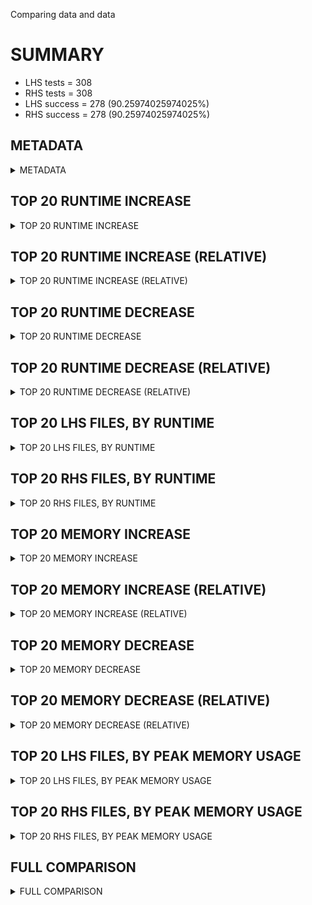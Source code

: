 Comparing data and data


# SUMMARY
- LHS tests = 308
- RHS tests = 308
- LHS success = 278  (90.25974025974025%)
- RHS success = 278  (90.25974025974025%)


## METADATA

<details><summary>METADATA</summary>

# LHS
<pre>
Ramon benchmark for Z3
-
Job description: 
Job tag: dio
Z3 repo: https://github.com/Z3Prover/z3
Z3 commit: 871e90b7757c3d64a2a172086ee909fd6a72af8b
Z3 branch: dio
Z3 options: "-T:60 -v:2 -st"
Z3 inputs: inputs/certora
Z3 commit message: do not use conflicts with fresh vars to create branches

Signed-off-by: Lev Nachmanson <levnach@hotmail.com>

</pre>
# RHS
<pre>
Ramon benchmark for Z3
-
Job description: 
Job tag: dio
Z3 repo: https://github.com/Z3Prover/z3
Z3 commit: 871e90b7757c3d64a2a172086ee909fd6a72af8b
Z3 branch: dio
Z3 options: "-T:60 -v:2 -st"
Z3 inputs: inputs/certora
Z3 commit message: do not use conflicts with fresh vars to create branches

Signed-off-by: Lev Nachmanson <levnach@hotmail.com>

</pre>
</details>


## TOP 20 RUNTIME INCREASE

<details><summary>TOP 20 RUNTIME INCREASE</summary>

|FILE                                                                                        |TIME_L     |TIME_R     |DIFF(s)    |DIFF(%)|
|-------------|-------------:|-------------:|--------------:|------------:|
|11775_ad46e5b8db4748c51973_42_QF_UFDTLIA.smt2                                               |   1.329s  |   1.329s  |   0.000s  | 0.0%|
|11775_ad46e5b8db4748c51973_42_QF_UFDTNIA.smt2                                               |   0.823s  |   0.823s  |   0.000s  | 0.0%|
|11775_ad46e5b8db4748c51973_42_QF_UFLIA.smt2                                                 |   1.140s  |   1.140s  |   0.000s  | 0.0%|
|11775_ad46e5b8db4748c51973_42_QF_UFNIA.smt2                                                 |   1.003s  |   1.003s  |   0.000s  | 0.0%|
|11775_ad46e5b8db4748c51973_43_QF_UFDTLIA.smt2                                               |   0.808s  |   0.808s  |   0.000s  | 0.0%|
|11775_ad46e5b8db4748c51973_43_QF_UFDTNIA.smt2                                               |   1.205s  |   1.205s  |   0.000s  | 0.0%|
|11775_ad46e5b8db4748c51973_43_QF_UFLIA.smt2                                                 |   4.542s  |   4.542s  |   0.000s  | 0.0%|
|11775_ad46e5b8db4748c51973_43_QF_UFNIA.smt2                                                 |   1.025s  |   1.025s  |   0.000s  | 0.0%|
|17512_5c1021b0faa6b6e1791b_19_QF_UFDTLIA.smt2                                               |  57.049s  |  57.049s  |   0.000s  | 0.0%|
|17512_5c1021b0faa6b6e1791b_19_QF_UFDTNIA.smt2                                               |   1.618s  |   1.618s  |   0.000s  | 0.0%|
|17512_5c1021b0faa6b6e1791b_19_QF_UFLIA.smt2                                                 |  56.144s  |  56.144s  |   0.000s  | 0.0%|
|17512_5c1021b0faa6b6e1791b_19_QF_UFNIA.smt2                                                 |   0.986s  |   0.986s  |   0.000s  | 0.0%|
|17512_5c1021b0faa6b6e1791b_20_QF_UFDTLIA.smt2                                               |  58.782s  |  58.782s  |   0.000s  | 0.0%|
|17512_5c1021b0faa6b6e1791b_20_QF_UFDTNIA.smt2                                               |  58.622s  |  58.622s  |   0.000s  | 0.0%|
|17512_5c1021b0faa6b6e1791b_20_QF_UFLIA.smt2                                                 |  58.036s  |  58.036s  |   0.000s  | 0.0%|
|17512_5c1021b0faa6b6e1791b_20_QF_UFNIA.smt2                                                 |   4.392s  |   4.392s  |   0.000s  | 0.0%|
|17512_5c1021b0faa6b6e1791b_21_QF_UFDTLIA.smt2                                               |   3.846s  |   3.846s  |   0.000s  | 0.0%|
|17512_5c1021b0faa6b6e1791b_21_QF_UFDTNIA.smt2                                               |  18.324s  |  18.324s  |   0.000s  | 0.0%|
|17512_5c1021b0faa6b6e1791b_21_QF_UFLIA.smt2                                                 |   4.059s  |   4.059s  |   0.000s  | 0.0%|
|17512_5c1021b0faa6b6e1791b_21_QF_UFNIA.smt2                                                 |  14.080s  |  14.080s  |   0.000s  | 0.0%|
</details>


## TOP 20 RUNTIME INCREASE (RELATIVE)

<details><summary>TOP 20 RUNTIME INCREASE (RELATIVE)</summary>

|FILE                                                                                        |TIME_L     |TIME_R     |DIFF(s)    |DIFF(%)|
|-------------|-------------:|-------------:|--------------:|------------:|
|11775_ad46e5b8db4748c51973_42_QF_UFDTLIA.smt2                                               |   1.329s  |   1.329s  |   0.000s  | 0.0%|
|11775_ad46e5b8db4748c51973_42_QF_UFDTNIA.smt2                                               |   0.823s  |   0.823s  |   0.000s  | 0.0%|
|11775_ad46e5b8db4748c51973_42_QF_UFLIA.smt2                                                 |   1.140s  |   1.140s  |   0.000s  | 0.0%|
|11775_ad46e5b8db4748c51973_42_QF_UFNIA.smt2                                                 |   1.003s  |   1.003s  |   0.000s  | 0.0%|
|11775_ad46e5b8db4748c51973_43_QF_UFDTLIA.smt2                                               |   0.808s  |   0.808s  |   0.000s  | 0.0%|
|11775_ad46e5b8db4748c51973_43_QF_UFDTNIA.smt2                                               |   1.205s  |   1.205s  |   0.000s  | 0.0%|
|11775_ad46e5b8db4748c51973_43_QF_UFLIA.smt2                                                 |   4.542s  |   4.542s  |   0.000s  | 0.0%|
|11775_ad46e5b8db4748c51973_43_QF_UFNIA.smt2                                                 |   1.025s  |   1.025s  |   0.000s  | 0.0%|
|17512_5c1021b0faa6b6e1791b_19_QF_UFDTLIA.smt2                                               |  57.049s  |  57.049s  |   0.000s  | 0.0%|
|17512_5c1021b0faa6b6e1791b_19_QF_UFDTNIA.smt2                                               |   1.618s  |   1.618s  |   0.000s  | 0.0%|
|17512_5c1021b0faa6b6e1791b_19_QF_UFLIA.smt2                                                 |  56.144s  |  56.144s  |   0.000s  | 0.0%|
|17512_5c1021b0faa6b6e1791b_19_QF_UFNIA.smt2                                                 |   0.986s  |   0.986s  |   0.000s  | 0.0%|
|17512_5c1021b0faa6b6e1791b_20_QF_UFDTLIA.smt2                                               |  58.782s  |  58.782s  |   0.000s  | 0.0%|
|17512_5c1021b0faa6b6e1791b_20_QF_UFDTNIA.smt2                                               |  58.622s  |  58.622s  |   0.000s  | 0.0%|
|17512_5c1021b0faa6b6e1791b_20_QF_UFLIA.smt2                                                 |  58.036s  |  58.036s  |   0.000s  | 0.0%|
|17512_5c1021b0faa6b6e1791b_20_QF_UFNIA.smt2                                                 |   4.392s  |   4.392s  |   0.000s  | 0.0%|
|17512_5c1021b0faa6b6e1791b_21_QF_UFDTLIA.smt2                                               |   3.846s  |   3.846s  |   0.000s  | 0.0%|
|17512_5c1021b0faa6b6e1791b_21_QF_UFDTNIA.smt2                                               |  18.324s  |  18.324s  |   0.000s  | 0.0%|
|17512_5c1021b0faa6b6e1791b_21_QF_UFLIA.smt2                                                 |   4.059s  |   4.059s  |   0.000s  | 0.0%|
|17512_5c1021b0faa6b6e1791b_21_QF_UFNIA.smt2                                                 |  14.080s  |  14.080s  |   0.000s  | 0.0%|
</details>


## TOP 20 RUNTIME DECREASE

<details><summary>TOP 20 RUNTIME DECREASE</summary>

|FILE                                                                                        |TIME_L     |TIME_R     |DIFF(s)    |DIFF(%)|
|-------------|-------------:|-------------:|--------------:|------------:|
|11775_ad46e5b8db4748c51973_42_QF_UFDTLIA.smt2                                               |   1.329s  |   1.329s  |   0.000s  | 0.0%|
|11775_ad46e5b8db4748c51973_42_QF_UFDTNIA.smt2                                               |   0.823s  |   0.823s  |   0.000s  | 0.0%|
|11775_ad46e5b8db4748c51973_42_QF_UFLIA.smt2                                                 |   1.140s  |   1.140s  |   0.000s  | 0.0%|
|11775_ad46e5b8db4748c51973_42_QF_UFNIA.smt2                                                 |   1.003s  |   1.003s  |   0.000s  | 0.0%|
|11775_ad46e5b8db4748c51973_43_QF_UFDTLIA.smt2                                               |   0.808s  |   0.808s  |   0.000s  | 0.0%|
|11775_ad46e5b8db4748c51973_43_QF_UFDTNIA.smt2                                               |   1.205s  |   1.205s  |   0.000s  | 0.0%|
|11775_ad46e5b8db4748c51973_43_QF_UFLIA.smt2                                                 |   4.542s  |   4.542s  |   0.000s  | 0.0%|
|11775_ad46e5b8db4748c51973_43_QF_UFNIA.smt2                                                 |   1.025s  |   1.025s  |   0.000s  | 0.0%|
|17512_5c1021b0faa6b6e1791b_19_QF_UFDTLIA.smt2                                               |  57.049s  |  57.049s  |   0.000s  | 0.0%|
|17512_5c1021b0faa6b6e1791b_19_QF_UFDTNIA.smt2                                               |   1.618s  |   1.618s  |   0.000s  | 0.0%|
|17512_5c1021b0faa6b6e1791b_19_QF_UFLIA.smt2                                                 |  56.144s  |  56.144s  |   0.000s  | 0.0%|
|17512_5c1021b0faa6b6e1791b_19_QF_UFNIA.smt2                                                 |   0.986s  |   0.986s  |   0.000s  | 0.0%|
|17512_5c1021b0faa6b6e1791b_20_QF_UFDTLIA.smt2                                               |  58.782s  |  58.782s  |   0.000s  | 0.0%|
|17512_5c1021b0faa6b6e1791b_20_QF_UFDTNIA.smt2                                               |  58.622s  |  58.622s  |   0.000s  | 0.0%|
|17512_5c1021b0faa6b6e1791b_20_QF_UFLIA.smt2                                                 |  58.036s  |  58.036s  |   0.000s  | 0.0%|
|17512_5c1021b0faa6b6e1791b_20_QF_UFNIA.smt2                                                 |   4.392s  |   4.392s  |   0.000s  | 0.0%|
|17512_5c1021b0faa6b6e1791b_21_QF_UFDTLIA.smt2                                               |   3.846s  |   3.846s  |   0.000s  | 0.0%|
|17512_5c1021b0faa6b6e1791b_21_QF_UFDTNIA.smt2                                               |  18.324s  |  18.324s  |   0.000s  | 0.0%|
|17512_5c1021b0faa6b6e1791b_21_QF_UFLIA.smt2                                                 |   4.059s  |   4.059s  |   0.000s  | 0.0%|
|17512_5c1021b0faa6b6e1791b_21_QF_UFNIA.smt2                                                 |  14.080s  |  14.080s  |   0.000s  | 0.0%|
</details>


## TOP 20 RUNTIME DECREASE (RELATIVE)

<details><summary>TOP 20 RUNTIME DECREASE (RELATIVE)</summary>

|FILE                                                                                        |TIME_L     |TIME_R     |DIFF(s)    |DIFF(%)|
|-------------|-------------:|-------------:|--------------:|------------:|
|11775_ad46e5b8db4748c51973_42_QF_UFDTLIA.smt2                                               |   1.329s  |   1.329s  |   0.000s  | 0.0%|
|11775_ad46e5b8db4748c51973_42_QF_UFDTNIA.smt2                                               |   0.823s  |   0.823s  |   0.000s  | 0.0%|
|11775_ad46e5b8db4748c51973_42_QF_UFLIA.smt2                                                 |   1.140s  |   1.140s  |   0.000s  | 0.0%|
|11775_ad46e5b8db4748c51973_42_QF_UFNIA.smt2                                                 |   1.003s  |   1.003s  |   0.000s  | 0.0%|
|11775_ad46e5b8db4748c51973_43_QF_UFDTLIA.smt2                                               |   0.808s  |   0.808s  |   0.000s  | 0.0%|
|11775_ad46e5b8db4748c51973_43_QF_UFDTNIA.smt2                                               |   1.205s  |   1.205s  |   0.000s  | 0.0%|
|11775_ad46e5b8db4748c51973_43_QF_UFLIA.smt2                                                 |   4.542s  |   4.542s  |   0.000s  | 0.0%|
|11775_ad46e5b8db4748c51973_43_QF_UFNIA.smt2                                                 |   1.025s  |   1.025s  |   0.000s  | 0.0%|
|17512_5c1021b0faa6b6e1791b_19_QF_UFDTLIA.smt2                                               |  57.049s  |  57.049s  |   0.000s  | 0.0%|
|17512_5c1021b0faa6b6e1791b_19_QF_UFDTNIA.smt2                                               |   1.618s  |   1.618s  |   0.000s  | 0.0%|
|17512_5c1021b0faa6b6e1791b_19_QF_UFLIA.smt2                                                 |  56.144s  |  56.144s  |   0.000s  | 0.0%|
|17512_5c1021b0faa6b6e1791b_19_QF_UFNIA.smt2                                                 |   0.986s  |   0.986s  |   0.000s  | 0.0%|
|17512_5c1021b0faa6b6e1791b_20_QF_UFDTLIA.smt2                                               |  58.782s  |  58.782s  |   0.000s  | 0.0%|
|17512_5c1021b0faa6b6e1791b_20_QF_UFDTNIA.smt2                                               |  58.622s  |  58.622s  |   0.000s  | 0.0%|
|17512_5c1021b0faa6b6e1791b_20_QF_UFLIA.smt2                                                 |  58.036s  |  58.036s  |   0.000s  | 0.0%|
|17512_5c1021b0faa6b6e1791b_20_QF_UFNIA.smt2                                                 |   4.392s  |   4.392s  |   0.000s  | 0.0%|
|17512_5c1021b0faa6b6e1791b_21_QF_UFDTLIA.smt2                                               |   3.846s  |   3.846s  |   0.000s  | 0.0%|
|17512_5c1021b0faa6b6e1791b_21_QF_UFDTNIA.smt2                                               |  18.324s  |  18.324s  |   0.000s  | 0.0%|
|17512_5c1021b0faa6b6e1791b_21_QF_UFLIA.smt2                                                 |   4.059s  |   4.059s  |   0.000s  | 0.0%|
|17512_5c1021b0faa6b6e1791b_21_QF_UFNIA.smt2                                                 |  14.080s  |  14.080s  |   0.000s  | 0.0%|
</details>


## TOP 20 LHS FILES, BY RUNTIME

<details><summary>TOP 20 LHS FILES, BY RUNTIME</summary>

|FILE                                                                                       |TIME     |MEM        |
|------------|----------:|---------:|
|72658_63104dadde9c6026353f_71_QF_UFLIA.smt2                                                |  61.859s |8961.0MiB|
|940_590f27b1c3c800d3243e_30_QF_UFDTLIA.smt2                                                |  61.448s |15.074GiB|
|44289_e5a2e5c780236919ee6a_18_QF_UFNIA.smt2                                                |  60.342s |19.225GiB|
|25959_5dee2e2f6ef44465a2bea4b085818948_66_QF_UFLIA.smt2                                    |  60.069s |956.0MiB|
|83314_a702bf8b823398c9e37a_1_UFDTLIA.smt2                                                  |  60.042s |474.0MiB|
|38347_525a1ca0331f2bcbf520_54_QF_UFDTLIA.smt2                                              |  60.027s |2256.0MiB|
|93493_5990a6bf5f2740164f77_50_QF_UFLIA.smt2                                                |  60.002s |458.0MiB|
|72658_63104dadde9c6026353f_71_QF_UFDTNIA.smt2                                              |  59.932s |193.0MiB|
|41958_32933c5a1384696720a2_61_QF_UFDTLIA.smt2                                              |  59.871s |599.0MiB|
|39657_2866defdd1f2434b69ab_47_QF_UFLIA.smt2                                                |  59.831s |1315.0MiB|
|52759_af0c476fe3b544b9a8507f3e42472c43_12_QF_UFNIA.smt2                                    |  59.808s |7438.0MiB|
|65782_cd31513fdcd15701933b_5_QF_UFNIA.smt2                                                 |  59.671s |254.0MiB|
|39657_1c7158801cd59dc13f05_44_QF_UFNIA.smt2                                                |  59.653s |5635.0MiB|
|93493_798593962ee29ad45ac8_52_QF_UFDTLIA.smt2                                              |  59.637s |9116.0MiB|
|63058_55d6bef5390186355f11_26_QF_UFLIA.smt2                                                |  59.479s |4191.0MiB|
|72658_63104dadde9c6026353f_70_QF_UFDTNIA.smt2                                              |  59.422s |239.0MiB|
|38347_525a1ca0331f2bcbf520_54_QF_UFLIA.smt2                                                |  59.394s |1708.0MiB|
|66603_accdadf23a1cf70ae043_75_QF_UFLIA.smt2                                                |  59.394s |1024.0MiB|
|66603_accdadf23a1cf70ae043_75_QF_UFNIA.smt2                                                |  59.393s |1277.0MiB|
|25959_5dee2e2f6ef44465a2bea4b085818948_67_QF_UFNIA.smt2                                    |  59.378s |521.0MiB|
</details>


## TOP 20 RHS FILES, BY RUNTIME

<details><summary>TOP 20 RHS FILES, BY RUNTIME</summary>

|FILE                                                                                       |TIME     |MEM        |
|------------|----------:|---------:|
|72658_63104dadde9c6026353f_71_QF_UFLIA.smt2                                                |  61.859s |8961.0MiB|
|940_590f27b1c3c800d3243e_30_QF_UFDTLIA.smt2                                                |  61.448s |15.074GiB|
|44289_e5a2e5c780236919ee6a_18_QF_UFNIA.smt2                                                |  60.342s |19.225GiB|
|25959_5dee2e2f6ef44465a2bea4b085818948_66_QF_UFLIA.smt2                                    |  60.069s |956.0MiB|
|83314_a702bf8b823398c9e37a_1_UFDTLIA.smt2                                                  |  60.042s |474.0MiB|
|38347_525a1ca0331f2bcbf520_54_QF_UFDTLIA.smt2                                              |  60.027s |2256.0MiB|
|93493_5990a6bf5f2740164f77_50_QF_UFLIA.smt2                                                |  60.002s |458.0MiB|
|72658_63104dadde9c6026353f_71_QF_UFDTNIA.smt2                                              |  59.932s |193.0MiB|
|41958_32933c5a1384696720a2_61_QF_UFDTLIA.smt2                                              |  59.871s |599.0MiB|
|39657_2866defdd1f2434b69ab_47_QF_UFLIA.smt2                                                |  59.831s |1315.0MiB|
|52759_af0c476fe3b544b9a8507f3e42472c43_12_QF_UFNIA.smt2                                    |  59.808s |7438.0MiB|
|65782_cd31513fdcd15701933b_5_QF_UFNIA.smt2                                                 |  59.671s |254.0MiB|
|39657_1c7158801cd59dc13f05_44_QF_UFNIA.smt2                                                |  59.653s |5635.0MiB|
|93493_798593962ee29ad45ac8_52_QF_UFDTLIA.smt2                                              |  59.637s |9116.0MiB|
|63058_55d6bef5390186355f11_26_QF_UFLIA.smt2                                                |  59.479s |4191.0MiB|
|72658_63104dadde9c6026353f_70_QF_UFDTNIA.smt2                                              |  59.422s |239.0MiB|
|38347_525a1ca0331f2bcbf520_54_QF_UFLIA.smt2                                                |  59.394s |1708.0MiB|
|66603_accdadf23a1cf70ae043_75_QF_UFLIA.smt2                                                |  59.394s |1024.0MiB|
|66603_accdadf23a1cf70ae043_75_QF_UFNIA.smt2                                                |  59.393s |1277.0MiB|
|25959_5dee2e2f6ef44465a2bea4b085818948_67_QF_UFNIA.smt2                                    |  59.378s |521.0MiB|
</details>


## TOP 20 MEMORY INCREASE

<details><summary>TOP 20 MEMORY INCREASE</summary>

|FILE                                                                                        |MEM_L         |MEM_R         |DIFF            |DIFF(%)|
|-------------|-------------:|-------------:|--------------:|------------:|
|11775_ad46e5b8db4748c51973_42_QF_UFDTLIA.smt2                                               |199.0MiB|199.0MiB|0B| 0.0%|
|11775_ad46e5b8db4748c51973_42_QF_UFDTNIA.smt2                                               |188.0MiB|188.0MiB|0B| 0.0%|
|11775_ad46e5b8db4748c51973_42_QF_UFLIA.smt2                                                 |198.0MiB|198.0MiB|0B| 0.0%|
|11775_ad46e5b8db4748c51973_42_QF_UFNIA.smt2                                                 |190.0MiB|190.0MiB|0B| 0.0%|
|11775_ad46e5b8db4748c51973_43_QF_UFDTLIA.smt2                                               |199.0MiB|199.0MiB|0B| 0.0%|
|11775_ad46e5b8db4748c51973_43_QF_UFDTNIA.smt2                                               |187.0MiB|187.0MiB|0B| 0.0%|
|11775_ad46e5b8db4748c51973_43_QF_UFLIA.smt2                                                 |269.0MiB|269.0MiB|0B| 0.0%|
|11775_ad46e5b8db4748c51973_43_QF_UFNIA.smt2                                                 |187.0MiB|187.0MiB|0B| 0.0%|
|17512_5c1021b0faa6b6e1791b_19_QF_UFDTLIA.smt2                                               |1041.0MiB|1041.0MiB|0B| 0.0%|
|17512_5c1021b0faa6b6e1791b_19_QF_UFDTNIA.smt2                                               |186.0MiB|186.0MiB|0B| 0.0%|
|17512_5c1021b0faa6b6e1791b_19_QF_UFLIA.smt2                                                 |746.0MiB|746.0MiB|0B| 0.0%|
|17512_5c1021b0faa6b6e1791b_19_QF_UFNIA.smt2                                                 |182.0MiB|182.0MiB|0B| 0.0%|
|17512_5c1021b0faa6b6e1791b_20_QF_UFDTLIA.smt2                                               |592.0MiB|592.0MiB|0B| 0.0%|
|17512_5c1021b0faa6b6e1791b_20_QF_UFDTNIA.smt2                                               |196.0MiB|196.0MiB|0B| 0.0%|
|17512_5c1021b0faa6b6e1791b_20_QF_UFLIA.smt2                                                 |535.0MiB|535.0MiB|0B| 0.0%|
|17512_5c1021b0faa6b6e1791b_20_QF_UFNIA.smt2                                                 |192.0MiB|192.0MiB|0B| 0.0%|
|17512_5c1021b0faa6b6e1791b_21_QF_UFDTLIA.smt2                                               |227.0MiB|227.0MiB|0B| 0.0%|
|17512_5c1021b0faa6b6e1791b_21_QF_UFDTNIA.smt2                                               |196.0MiB|196.0MiB|0B| 0.0%|
|17512_5c1021b0faa6b6e1791b_21_QF_UFLIA.smt2                                                 |233.0MiB|233.0MiB|0B| 0.0%|
|17512_5c1021b0faa6b6e1791b_21_QF_UFNIA.smt2                                                 |201.0MiB|201.0MiB|0B| 0.0%|
</details>


## TOP 20 MEMORY INCREASE (RELATIVE)

<details><summary>TOP 20 MEMORY INCREASE (RELATIVE)</summary>

|FILE                                                                                        |MEM_L         |MEM_R         |DIFF            |DIFF(%)|
|-------------|-------------:|-------------:|--------------:|------------:|
|11775_ad46e5b8db4748c51973_42_QF_UFDTLIA.smt2                                               |199.0MiB|199.0MiB|0B| 0.0%|
|11775_ad46e5b8db4748c51973_42_QF_UFDTNIA.smt2                                               |188.0MiB|188.0MiB|0B| 0.0%|
|11775_ad46e5b8db4748c51973_42_QF_UFLIA.smt2                                                 |198.0MiB|198.0MiB|0B| 0.0%|
|11775_ad46e5b8db4748c51973_42_QF_UFNIA.smt2                                                 |190.0MiB|190.0MiB|0B| 0.0%|
|11775_ad46e5b8db4748c51973_43_QF_UFDTLIA.smt2                                               |199.0MiB|199.0MiB|0B| 0.0%|
|11775_ad46e5b8db4748c51973_43_QF_UFDTNIA.smt2                                               |187.0MiB|187.0MiB|0B| 0.0%|
|11775_ad46e5b8db4748c51973_43_QF_UFLIA.smt2                                                 |269.0MiB|269.0MiB|0B| 0.0%|
|11775_ad46e5b8db4748c51973_43_QF_UFNIA.smt2                                                 |187.0MiB|187.0MiB|0B| 0.0%|
|17512_5c1021b0faa6b6e1791b_19_QF_UFDTLIA.smt2                                               |1041.0MiB|1041.0MiB|0B| 0.0%|
|17512_5c1021b0faa6b6e1791b_19_QF_UFDTNIA.smt2                                               |186.0MiB|186.0MiB|0B| 0.0%|
|17512_5c1021b0faa6b6e1791b_19_QF_UFLIA.smt2                                                 |746.0MiB|746.0MiB|0B| 0.0%|
|17512_5c1021b0faa6b6e1791b_19_QF_UFNIA.smt2                                                 |182.0MiB|182.0MiB|0B| 0.0%|
|17512_5c1021b0faa6b6e1791b_20_QF_UFDTLIA.smt2                                               |592.0MiB|592.0MiB|0B| 0.0%|
|17512_5c1021b0faa6b6e1791b_20_QF_UFDTNIA.smt2                                               |196.0MiB|196.0MiB|0B| 0.0%|
|17512_5c1021b0faa6b6e1791b_20_QF_UFLIA.smt2                                                 |535.0MiB|535.0MiB|0B| 0.0%|
|17512_5c1021b0faa6b6e1791b_20_QF_UFNIA.smt2                                                 |192.0MiB|192.0MiB|0B| 0.0%|
|17512_5c1021b0faa6b6e1791b_21_QF_UFDTLIA.smt2                                               |227.0MiB|227.0MiB|0B| 0.0%|
|17512_5c1021b0faa6b6e1791b_21_QF_UFDTNIA.smt2                                               |196.0MiB|196.0MiB|0B| 0.0%|
|17512_5c1021b0faa6b6e1791b_21_QF_UFLIA.smt2                                                 |233.0MiB|233.0MiB|0B| 0.0%|
|17512_5c1021b0faa6b6e1791b_21_QF_UFNIA.smt2                                                 |201.0MiB|201.0MiB|0B| 0.0%|
</details>


## TOP 20 MEMORY DECREASE

<details><summary>TOP 20 MEMORY DECREASE</summary>

|FILE                                                                                        |MEM_L         |MEM_R         |DIFF            |DIFF(%)|
|-------------|-------------:|-------------:|--------------:|------------:|
|11775_ad46e5b8db4748c51973_42_QF_UFDTLIA.smt2                                               |199.0MiB|199.0MiB|0B| 0.0%|
|11775_ad46e5b8db4748c51973_42_QF_UFDTNIA.smt2                                               |188.0MiB|188.0MiB|0B| 0.0%|
|11775_ad46e5b8db4748c51973_42_QF_UFLIA.smt2                                                 |198.0MiB|198.0MiB|0B| 0.0%|
|11775_ad46e5b8db4748c51973_42_QF_UFNIA.smt2                                                 |190.0MiB|190.0MiB|0B| 0.0%|
|11775_ad46e5b8db4748c51973_43_QF_UFDTLIA.smt2                                               |199.0MiB|199.0MiB|0B| 0.0%|
|11775_ad46e5b8db4748c51973_43_QF_UFDTNIA.smt2                                               |187.0MiB|187.0MiB|0B| 0.0%|
|11775_ad46e5b8db4748c51973_43_QF_UFLIA.smt2                                                 |269.0MiB|269.0MiB|0B| 0.0%|
|11775_ad46e5b8db4748c51973_43_QF_UFNIA.smt2                                                 |187.0MiB|187.0MiB|0B| 0.0%|
|17512_5c1021b0faa6b6e1791b_19_QF_UFDTLIA.smt2                                               |1041.0MiB|1041.0MiB|0B| 0.0%|
|17512_5c1021b0faa6b6e1791b_19_QF_UFDTNIA.smt2                                               |186.0MiB|186.0MiB|0B| 0.0%|
|17512_5c1021b0faa6b6e1791b_19_QF_UFLIA.smt2                                                 |746.0MiB|746.0MiB|0B| 0.0%|
|17512_5c1021b0faa6b6e1791b_19_QF_UFNIA.smt2                                                 |182.0MiB|182.0MiB|0B| 0.0%|
|17512_5c1021b0faa6b6e1791b_20_QF_UFDTLIA.smt2                                               |592.0MiB|592.0MiB|0B| 0.0%|
|17512_5c1021b0faa6b6e1791b_20_QF_UFDTNIA.smt2                                               |196.0MiB|196.0MiB|0B| 0.0%|
|17512_5c1021b0faa6b6e1791b_20_QF_UFLIA.smt2                                                 |535.0MiB|535.0MiB|0B| 0.0%|
|17512_5c1021b0faa6b6e1791b_20_QF_UFNIA.smt2                                                 |192.0MiB|192.0MiB|0B| 0.0%|
|17512_5c1021b0faa6b6e1791b_21_QF_UFDTLIA.smt2                                               |227.0MiB|227.0MiB|0B| 0.0%|
|17512_5c1021b0faa6b6e1791b_21_QF_UFDTNIA.smt2                                               |196.0MiB|196.0MiB|0B| 0.0%|
|17512_5c1021b0faa6b6e1791b_21_QF_UFLIA.smt2                                                 |233.0MiB|233.0MiB|0B| 0.0%|
|17512_5c1021b0faa6b6e1791b_21_QF_UFNIA.smt2                                                 |201.0MiB|201.0MiB|0B| 0.0%|
</details>


## TOP 20 MEMORY DECREASE (RELATIVE)

<details><summary>TOP 20 MEMORY DECREASE (RELATIVE)</summary>

|FILE                                                                                        |MEM_L         |MEM_R         |DIFF            |DIFF(%)|
|-------------|-------------:|-------------:|--------------:|------------:|
|11775_ad46e5b8db4748c51973_42_QF_UFDTLIA.smt2                                               |199.0MiB|199.0MiB|0B| 0.0%|
|11775_ad46e5b8db4748c51973_42_QF_UFDTNIA.smt2                                               |188.0MiB|188.0MiB|0B| 0.0%|
|11775_ad46e5b8db4748c51973_42_QF_UFLIA.smt2                                                 |198.0MiB|198.0MiB|0B| 0.0%|
|11775_ad46e5b8db4748c51973_42_QF_UFNIA.smt2                                                 |190.0MiB|190.0MiB|0B| 0.0%|
|11775_ad46e5b8db4748c51973_43_QF_UFDTLIA.smt2                                               |199.0MiB|199.0MiB|0B| 0.0%|
|11775_ad46e5b8db4748c51973_43_QF_UFDTNIA.smt2                                               |187.0MiB|187.0MiB|0B| 0.0%|
|11775_ad46e5b8db4748c51973_43_QF_UFLIA.smt2                                                 |269.0MiB|269.0MiB|0B| 0.0%|
|11775_ad46e5b8db4748c51973_43_QF_UFNIA.smt2                                                 |187.0MiB|187.0MiB|0B| 0.0%|
|17512_5c1021b0faa6b6e1791b_19_QF_UFDTLIA.smt2                                               |1041.0MiB|1041.0MiB|0B| 0.0%|
|17512_5c1021b0faa6b6e1791b_19_QF_UFDTNIA.smt2                                               |186.0MiB|186.0MiB|0B| 0.0%|
|17512_5c1021b0faa6b6e1791b_19_QF_UFLIA.smt2                                                 |746.0MiB|746.0MiB|0B| 0.0%|
|17512_5c1021b0faa6b6e1791b_19_QF_UFNIA.smt2                                                 |182.0MiB|182.0MiB|0B| 0.0%|
|17512_5c1021b0faa6b6e1791b_20_QF_UFDTLIA.smt2                                               |592.0MiB|592.0MiB|0B| 0.0%|
|17512_5c1021b0faa6b6e1791b_20_QF_UFDTNIA.smt2                                               |196.0MiB|196.0MiB|0B| 0.0%|
|17512_5c1021b0faa6b6e1791b_20_QF_UFLIA.smt2                                                 |535.0MiB|535.0MiB|0B| 0.0%|
|17512_5c1021b0faa6b6e1791b_20_QF_UFNIA.smt2                                                 |192.0MiB|192.0MiB|0B| 0.0%|
|17512_5c1021b0faa6b6e1791b_21_QF_UFDTLIA.smt2                                               |227.0MiB|227.0MiB|0B| 0.0%|
|17512_5c1021b0faa6b6e1791b_21_QF_UFDTNIA.smt2                                               |196.0MiB|196.0MiB|0B| 0.0%|
|17512_5c1021b0faa6b6e1791b_21_QF_UFLIA.smt2                                                 |233.0MiB|233.0MiB|0B| 0.0%|
|17512_5c1021b0faa6b6e1791b_21_QF_UFNIA.smt2                                                 |201.0MiB|201.0MiB|0B| 0.0%|
</details>


## TOP 20 LHS FILES, BY PEAK MEMORY USAGE

<details><summary>TOP 20 LHS FILES, BY PEAK MEMORY USAGE</summary>

|FILE                                                                                       |TIME     |MEM        |
|------------|----------:|---------:|
|44289_e5a2e5c780236919ee6a_18_QF_UFNIA.smt2                                                |  60.342s |19.225GiB|
|93493_1fdb6cc8eb9c4363b5838af9eb8c7f1f_53_QF_UFNIA.smt2                                    |  42.096s |15.516GiB|
|940_590f27b1c3c800d3243e_30_QF_UFDTLIA.smt2                                                |  61.448s |15.074GiB|
|39657_2866defdd1f2434b69ab_48_QF_UFNIA.smt2                                                |  50.016s |13.339GiB|
|38347_525a1ca0331f2bcbf520_54_QF_UFNIA.smt2                                                |  35.474s |12.923GiB|
|940_590f27b1c3c800d3243e_32_QF_UFNIA.smt2                                                  |  45.088s |12.527GiB|
|940_590f27b1c3c800d3243e_29_QF_UFNIA.smt2                                                  |  35.419s |11.466GiB|
|44289_b077fc096b3d41cba49f8628caff7fa5_16_QF_UFLIA.smt2                                    |  44.400s |10.968GiB|
|38347_092cc73601c78e45f4f9_56_QF_UFNIA.smt2                                                |  25.623s |10.603GiB|
|93493_27ab26d56d60426da02e50231269b6ff_51_QF_UFLIA.smt2                                    |  57.457s |10.528GiB|
|38347_092cc73601c78e45f4f9_56_QF_UFDTLIA.smt2                                              |  42.737s |10.507GiB|
|3106_1c933134166dbad31f79_41_QF_UFLIA.smt2                                                 |  24.081s |10.345GiB|
|72771_f9d228efc97cf1458e38_64_QF_UFLIA.smt2                                                |  59.198s |10.171GiB|
|52759_af0c476fe3b544b9a8507f3e42472c43_13_QF_UFNIA.smt2                                    |  48.387s |9610.0MiB|
|72771_f9d228efc97cf1458e38_64_QF_UFNIA.smt2                                                |  30.049s |9259.0MiB|
|93493_798593962ee29ad45ac8_52_QF_UFDTLIA.smt2                                              |  59.637s |9116.0MiB|
|93493_798593962ee29ad45ac8_52_QF_UFNIA.smt2                                                |  59.287s |9033.0MiB|
|44289_e5a2e5c780236919ee6a_17_QF_UFNIA.smt2                                                |  27.644s |8977.0MiB|
|72658_63104dadde9c6026353f_71_QF_UFLIA.smt2                                                |  61.859s |8961.0MiB|
|3106_afb7bc55417e43d7a22790c3576f04fc_37_QF_UFNIA.smt2                                     |  24.328s |8881.0MiB|
</details>


## TOP 20 RHS FILES, BY PEAK MEMORY USAGE

<details><summary>TOP 20 RHS FILES, BY PEAK MEMORY USAGE</summary>

|FILE                                                                                       |TIME     |MEM        |
|------------|----------:|---------:|
|44289_e5a2e5c780236919ee6a_18_QF_UFNIA.smt2                                                |  60.342s |19.225GiB|
|93493_1fdb6cc8eb9c4363b5838af9eb8c7f1f_53_QF_UFNIA.smt2                                    |  42.096s |15.516GiB|
|940_590f27b1c3c800d3243e_30_QF_UFDTLIA.smt2                                                |  61.448s |15.074GiB|
|39657_2866defdd1f2434b69ab_48_QF_UFNIA.smt2                                                |  50.016s |13.339GiB|
|38347_525a1ca0331f2bcbf520_54_QF_UFNIA.smt2                                                |  35.474s |12.923GiB|
|940_590f27b1c3c800d3243e_32_QF_UFNIA.smt2                                                  |  45.088s |12.527GiB|
|940_590f27b1c3c800d3243e_29_QF_UFNIA.smt2                                                  |  35.419s |11.466GiB|
|44289_b077fc096b3d41cba49f8628caff7fa5_16_QF_UFLIA.smt2                                    |  44.400s |10.968GiB|
|38347_092cc73601c78e45f4f9_56_QF_UFNIA.smt2                                                |  25.623s |10.603GiB|
|93493_27ab26d56d60426da02e50231269b6ff_51_QF_UFLIA.smt2                                    |  57.457s |10.528GiB|
|38347_092cc73601c78e45f4f9_56_QF_UFDTLIA.smt2                                              |  42.737s |10.507GiB|
|3106_1c933134166dbad31f79_41_QF_UFLIA.smt2                                                 |  24.081s |10.345GiB|
|72771_f9d228efc97cf1458e38_64_QF_UFLIA.smt2                                                |  59.198s |10.171GiB|
|52759_af0c476fe3b544b9a8507f3e42472c43_13_QF_UFNIA.smt2                                    |  48.387s |9610.0MiB|
|72771_f9d228efc97cf1458e38_64_QF_UFNIA.smt2                                                |  30.049s |9259.0MiB|
|93493_798593962ee29ad45ac8_52_QF_UFDTLIA.smt2                                              |  59.637s |9116.0MiB|
|93493_798593962ee29ad45ac8_52_QF_UFNIA.smt2                                                |  59.287s |9033.0MiB|
|44289_e5a2e5c780236919ee6a_17_QF_UFNIA.smt2                                                |  27.644s |8977.0MiB|
|72658_63104dadde9c6026353f_71_QF_UFLIA.smt2                                                |  61.859s |8961.0MiB|
|3106_afb7bc55417e43d7a22790c3576f04fc_37_QF_UFNIA.smt2                                     |  24.328s |8881.0MiB|
</details>


## FULL COMPARISON

<details><summary>FULL COMPARISON</summary>

|FILE                                                                                        |TIME_L     |TIME_R     |DIFF(s)    |DIFF(%)|
|-------------|-------------:|-------------:|--------------:|------------:|
|11775_ad46e5b8db4748c51973_42_QF_UFDTLIA.smt2                                               |   1.329s  |   1.329s  |   0.000s  | 0.0%|
|11775_ad46e5b8db4748c51973_42_QF_UFDTNIA.smt2                                               |   0.823s  |   0.823s  |   0.000s  | 0.0%|
|11775_ad46e5b8db4748c51973_42_QF_UFLIA.smt2                                                 |   1.140s  |   1.140s  |   0.000s  | 0.0%|
|11775_ad46e5b8db4748c51973_42_QF_UFNIA.smt2                                                 |   1.003s  |   1.003s  |   0.000s  | 0.0%|
|11775_ad46e5b8db4748c51973_43_QF_UFDTLIA.smt2                                               |   0.808s  |   0.808s  |   0.000s  | 0.0%|
|11775_ad46e5b8db4748c51973_43_QF_UFDTNIA.smt2                                               |   1.205s  |   1.205s  |   0.000s  | 0.0%|
|11775_ad46e5b8db4748c51973_43_QF_UFLIA.smt2                                                 |   4.542s  |   4.542s  |   0.000s  | 0.0%|
|11775_ad46e5b8db4748c51973_43_QF_UFNIA.smt2                                                 |   1.025s  |   1.025s  |   0.000s  | 0.0%|
|17512_5c1021b0faa6b6e1791b_19_QF_UFDTLIA.smt2                                               |  57.049s  |  57.049s  |   0.000s  | 0.0%|
|17512_5c1021b0faa6b6e1791b_19_QF_UFDTNIA.smt2                                               |   1.618s  |   1.618s  |   0.000s  | 0.0%|
|17512_5c1021b0faa6b6e1791b_19_QF_UFLIA.smt2                                                 |  56.144s  |  56.144s  |   0.000s  | 0.0%|
|17512_5c1021b0faa6b6e1791b_19_QF_UFNIA.smt2                                                 |   0.986s  |   0.986s  |   0.000s  | 0.0%|
|17512_5c1021b0faa6b6e1791b_20_QF_UFDTLIA.smt2                                               |  58.782s  |  58.782s  |   0.000s  | 0.0%|
|17512_5c1021b0faa6b6e1791b_20_QF_UFDTNIA.smt2                                               |  58.622s  |  58.622s  |   0.000s  | 0.0%|
|17512_5c1021b0faa6b6e1791b_20_QF_UFLIA.smt2                                                 |  58.036s  |  58.036s  |   0.000s  | 0.0%|
|17512_5c1021b0faa6b6e1791b_20_QF_UFNIA.smt2                                                 |   4.392s  |   4.392s  |   0.000s  | 0.0%|
|17512_5c1021b0faa6b6e1791b_21_QF_UFDTLIA.smt2                                               |   3.846s  |   3.846s  |   0.000s  | 0.0%|
|17512_5c1021b0faa6b6e1791b_21_QF_UFDTNIA.smt2                                               |  18.324s  |  18.324s  |   0.000s  | 0.0%|
|17512_5c1021b0faa6b6e1791b_21_QF_UFLIA.smt2                                                 |   4.059s  |   4.059s  |   0.000s  | 0.0%|
|17512_5c1021b0faa6b6e1791b_21_QF_UFNIA.smt2                                                 |  14.080s  |  14.080s  |   0.000s  | 0.0%|
|25959_5dee2e2f6ef44465a2bea4b085818948_65_QF_UFDTLIA.smt2                                   |  57.881s  |  57.881s  |   0.000s  | 0.0%|
|25959_5dee2e2f6ef44465a2bea4b085818948_65_QF_UFDTNIA.smt2                                   |  58.444s  |  58.444s  |   0.000s  | 0.0%|
|25959_5dee2e2f6ef44465a2bea4b085818948_65_QF_UFLIA.smt2                                     |  57.029s  |  57.029s  |   0.000s  | 0.0%|
|25959_5dee2e2f6ef44465a2bea4b085818948_65_QF_UFNIA.smt2                                     |  59.293s  |  59.293s  |   0.000s  | 0.0%|
|25959_5dee2e2f6ef44465a2bea4b085818948_66_QF_UFDTLIA.smt2                                   |  57.393s  |  57.393s  |   0.000s  | 0.0%|
|25959_5dee2e2f6ef44465a2bea4b085818948_66_QF_UFDTNIA.smt2                                   |  58.578s  |  58.578s  |   0.000s  | 0.0%|
|25959_5dee2e2f6ef44465a2bea4b085818948_66_QF_UFLIA.smt2                                     |  60.069s  |  60.069s  |   0.000s  | 0.0%|
|25959_5dee2e2f6ef44465a2bea4b085818948_66_QF_UFNIA.smt2                                     |  57.817s  |  57.817s  |   0.000s  | 0.0%|
|25959_5dee2e2f6ef44465a2bea4b085818948_67_QF_UFDTLIA.smt2                                   |  57.760s  |  57.760s  |   0.000s  | 0.0%|
|25959_5dee2e2f6ef44465a2bea4b085818948_67_QF_UFDTNIA.smt2                                   |  57.915s  |  57.915s  |   0.000s  | 0.0%|
|25959_5dee2e2f6ef44465a2bea4b085818948_67_QF_UFLIA.smt2                                     |  59.242s  |  59.242s  |   0.000s  | 0.0%|
|25959_5dee2e2f6ef44465a2bea4b085818948_67_QF_UFNIA.smt2                                     |  59.378s  |  59.378s  |   0.000s  | 0.0%|
|25959_5dee2e2f6ef44465a2bea4b085818948_68_QF_UFDTLIA.smt2                                   |  58.922s  |  58.922s  |   0.000s  | 0.0%|
|25959_5dee2e2f6ef44465a2bea4b085818948_68_QF_UFDTNIA.smt2                                   |  57.731s  |  57.731s  |   0.000s  | 0.0%|
|25959_5dee2e2f6ef44465a2bea4b085818948_68_QF_UFLIA.smt2                                     |  57.275s  |  57.275s  |   0.000s  | 0.0%|
|25959_5dee2e2f6ef44465a2bea4b085818948_68_QF_UFNIA.smt2                                     |   6.527s  |   6.527s  |   0.000s  | 0.0%|
|25959_5dee2e2f6ef44465a2bea4b085818948_69_QF_UFDTLIA.smt2                                   |  57.806s  |  57.806s  |   0.000s  | 0.0%|
|25959_5dee2e2f6ef44465a2bea4b085818948_69_QF_UFDTNIA.smt2                                   |   3.565s  |   3.565s  |   0.000s  | 0.0%|
|25959_5dee2e2f6ef44465a2bea4b085818948_69_QF_UFLIA.smt2                                     |  58.588s  |  58.588s  |   0.000s  | 0.0%|
|25959_5dee2e2f6ef44465a2bea4b085818948_69_QF_UFNIA.smt2                                     |   9.846s  |   9.846s  |   0.000s  | 0.0%|
|30078_f817a923328f75af7e60_27_QF_UFDTLIA.smt2                                               |  11.737s  |  11.737s  |   0.000s  | 0.0%|
|30078_f817a923328f75af7e60_27_QF_UFDTNIA.smt2                                               |  14.215s  |  14.215s  |   0.000s  | 0.0%|
|30078_f817a923328f75af7e60_27_QF_UFLIA.smt2                                                 |  34.628s  |  34.628s  |   0.000s  | 0.0%|
|30078_f817a923328f75af7e60_27_QF_UFNIA.smt2                                                 |  22.730s  |  22.730s  |   0.000s  | 0.0%|
|30078_f817a923328f75af7e60_28_QF_UFDTLIA.smt2                                               |  20.506s  |  20.506s  |   0.000s  | 0.0%|
|30078_f817a923328f75af7e60_28_QF_UFDTNIA.smt2                                               |  20.142s  |  20.142s  |   0.000s  | 0.0%|
|30078_f817a923328f75af7e60_28_QF_UFLIA.smt2                                                 |  40.993s  |  40.993s  |   0.000s  | 0.0%|
|30078_f817a923328f75af7e60_28_QF_UFNIA.smt2                                                 |  33.409s  |  33.409s  |   0.000s  | 0.0%|
|3106_1c933134166dbad31f79_38_QF_UFDTLIA.smt2                                                |  57.852s  |  57.852s  |   0.000s  | 0.0%|
|3106_1c933134166dbad31f79_38_QF_UFDTNIA.smt2                                                |  58.477s  |  58.477s  |   0.000s  | 0.0%|
|3106_1c933134166dbad31f79_38_QF_UFLIA.smt2                                                  |  58.185s  |  58.185s  |   0.000s  | 0.0%|
|3106_1c933134166dbad31f79_38_QF_UFNIA.smt2                                                  |  57.949s  |  57.949s  |   0.000s  | 0.0%|
|3106_1c933134166dbad31f79_39_QF_UFDTLIA.smt2                                                |  11.379s  |  11.379s  |   0.000s  | 0.0%|
|3106_1c933134166dbad31f79_39_QF_UFDTNIA.smt2                                                |  58.607s  |  58.607s  |   0.000s  | 0.0%|
|3106_1c933134166dbad31f79_39_QF_UFNIA.smt2                                                  |  57.552s  |  57.552s  |   0.000s  | 0.0%|
|3106_1c933134166dbad31f79_40_QF_UFDTLIA.smt2                                                |   0.634s  |   0.634s  |   0.000s  | 0.0%|
|3106_1c933134166dbad31f79_40_QF_UFDTNIA.smt2                                                |   0.883s  |   0.883s  |   0.000s  | 0.0%|
|3106_1c933134166dbad31f79_40_QF_UFLIA.smt2                                                  |   0.725s  |   0.725s  |   0.000s  | 0.0%|
|3106_1c933134166dbad31f79_40_QF_UFNIA.smt2                                                  |   0.884s  |   0.884s  |   0.000s  | 0.0%|
|3106_1c933134166dbad31f79_41_QF_UFDTLIA.smt2                                                |  11.296s  |  11.296s  |   0.000s  | 0.0%|
|3106_1c933134166dbad31f79_41_QF_UFDTNIA.smt2                                                |   3.397s  |   3.397s  |   0.000s  | 0.0%|
|3106_afb7bc55417e43d7a22790c3576f04fc_37_QF_UFDTLIA.smt2                                    |   5.162s  |   5.162s  |   0.000s  | 0.0%|
|3106_afb7bc55417e43d7a22790c3576f04fc_37_QF_UFDTNIA.smt2                                    |   9.745s  |   9.745s  |   0.000s  | 0.0%|
|38347_092cc73601c78e45f4f9_55_QF_UFDTLIA.smt2                                               |  58.043s  |  58.043s  |   0.000s  | 0.0%|
|38347_092cc73601c78e45f4f9_55_QF_UFDTNIA.smt2                                               |  59.063s  |  59.063s  |   0.000s  | 0.0%|
|38347_092cc73601c78e45f4f9_55_QF_UFLIA.smt2                                                 |  57.517s  |  57.517s  |   0.000s  | 0.0%|
|38347_092cc73601c78e45f4f9_55_QF_UFNIA.smt2                                                 |  58.190s  |  58.190s  |   0.000s  | 0.0%|
|38347_092cc73601c78e45f4f9_56_QF_UFDTNIA.smt2                                               |   2.558s  |   2.558s  |   0.000s  | 0.0%|
|38347_092cc73601c78e45f4f9_56_QF_UFLIA.smt2                                                 |  57.963s  |  57.963s  |   0.000s  | 0.0%|
|38347_092cc73601c78e45f4f9_57_QF_UFDTLIA.smt2                                               |  59.047s  |  59.047s  |   0.000s  | 0.0%|
|38347_092cc73601c78e45f4f9_57_QF_UFDTNIA.smt2                                               |  55.940s  |  55.940s  |   0.000s  | 0.0%|
|38347_092cc73601c78e45f4f9_57_QF_UFLIA.smt2                                                 |  58.814s  |  58.814s  |   0.000s  | 0.0%|
|38347_092cc73601c78e45f4f9_57_QF_UFNIA.smt2                                                 |  58.919s  |  58.919s  |   0.000s  | 0.0%|
|38347_092cc73601c78e45f4f9_58_QF_UFDTLIA.smt2                                               |   1.025s  |   1.025s  |   0.000s  | 0.0%|
|38347_092cc73601c78e45f4f9_58_QF_UFDTNIA.smt2                                               |  44.368s  |  44.368s  |   0.000s  | 0.0%|
|38347_092cc73601c78e45f4f9_58_QF_UFLIA.smt2                                                 |   0.964s  |   0.964s  |   0.000s  | 0.0%|
|38347_092cc73601c78e45f4f9_58_QF_UFNIA.smt2                                                 |  58.079s  |  58.079s  |   0.000s  | 0.0%|
|38347_525a1ca0331f2bcbf520_54_QF_UFDTLIA.smt2                                               |  60.027s  |  60.027s  |   0.000s  | 0.0%|
|38347_525a1ca0331f2bcbf520_54_QF_UFDTNIA.smt2                                               |  59.310s  |  59.310s  |   0.000s  | 0.0%|
|38347_525a1ca0331f2bcbf520_54_QF_UFLIA.smt2                                                 |  59.394s  |  59.394s  |   0.000s  | 0.0%|
|39657_1c7158801cd59dc13f05_44_QF_UFDTLIA.smt2                                               |   1.548s  |   1.548s  |   0.000s  | 0.0%|
|39657_1c7158801cd59dc13f05_44_QF_UFDTNIA.smt2                                               |  59.016s  |  59.016s  |   0.000s  | 0.0%|
|39657_1c7158801cd59dc13f05_44_QF_UFLIA.smt2                                                 |  57.934s  |  57.934s  |   0.000s  | 0.0%|
|39657_1c7158801cd59dc13f05_44_QF_UFNIA.smt2                                                 |  59.653s  |  59.653s  |   0.000s  | 0.0%|
|39657_1c7158801cd59dc13f05_45_QF_UFDTLIA.smt2                                               |   1.705s  |   1.705s  |   0.000s  | 0.0%|
|39657_1c7158801cd59dc13f05_45_QF_UFDTNIA.smt2                                               |  55.789s  |  55.789s  |   0.000s  | 0.0%|
|39657_1c7158801cd59dc13f05_45_QF_UFLIA.smt2                                                 |  42.572s  |  42.572s  |   0.000s  | 0.0%|
|39657_1c7158801cd59dc13f05_45_QF_UFNIA.smt2                                                 |  59.091s  |  59.091s  |   0.000s  | 0.0%|
|39657_1c7158801cd59dc13f05_46_QF_UFDTLIA.smt2                                               |   1.406s  |   1.406s  |   0.000s  | 0.0%|
|39657_1c7158801cd59dc13f05_46_QF_UFDTNIA.smt2                                               |  58.367s  |  58.367s  |   0.000s  | 0.0%|
|39657_1c7158801cd59dc13f05_46_QF_UFLIA.smt2                                                 |  58.305s  |  58.305s  |   0.000s  | 0.0%|
|39657_1c7158801cd59dc13f05_46_QF_UFNIA.smt2                                                 |  57.759s  |  57.759s  |   0.000s  | 0.0%|
|39657_2866defdd1f2434b69ab_47_QF_UFDTLIA.smt2                                               |  13.159s  |  13.159s  |   0.000s  | 0.0%|
|39657_2866defdd1f2434b69ab_47_QF_UFDTNIA.smt2                                               |   0.775s  |   0.775s  |   0.000s  | 0.0%|
|39657_2866defdd1f2434b69ab_47_QF_UFLIA.smt2                                                 |  59.831s  |  59.831s  |   0.000s  | 0.0%|
|39657_2866defdd1f2434b69ab_47_QF_UFNIA.smt2                                                 |  27.803s  |  27.803s  |   0.000s  | 0.0%|
|39657_2866defdd1f2434b69ab_48_QF_UFDTLIA.smt2                                               |   2.722s  |   2.722s  |   0.000s  | 0.0%|
|39657_2866defdd1f2434b69ab_48_QF_UFDTNIA.smt2                                               |   0.948s  |   0.948s  |   0.000s  | 0.0%|
|39657_2866defdd1f2434b69ab_48_QF_UFLIA.smt2                                                 |  58.292s  |  58.292s  |   0.000s  | 0.0%|
|41958_32933c5a1384696720a2_61_QF_UFDTLIA.smt2                                               |  59.871s  |  59.871s  |   0.000s  | 0.0%|
|41958_32933c5a1384696720a2_61_QF_UFDTNIA.smt2                                               |  56.753s  |  56.753s  |   0.000s  | 0.0%|
|41958_32933c5a1384696720a2_61_QF_UFLIA.smt2                                                 |  58.551s  |  58.551s  |   0.000s  | 0.0%|
|41958_32933c5a1384696720a2_61_QF_UFNIA.smt2                                                 |   1.944s  |   1.944s  |   0.000s  | 0.0%|
|41958_32933c5a1384696720a2_62_QF_UFDTLIA.smt2                                               |   1.889s  |   1.889s  |   0.000s  | 0.0%|
|41958_32933c5a1384696720a2_62_QF_UFDTNIA.smt2                                               |  57.896s  |  57.896s  |   0.000s  | 0.0%|
|41958_32933c5a1384696720a2_62_QF_UFLIA.smt2                                                 |   3.843s  |   3.843s  |   0.000s  | 0.0%|
|41958_32933c5a1384696720a2_62_QF_UFNIA.smt2                                                 |  58.807s  |  58.807s  |   0.000s  | 0.0%|
|41958_32933c5a1384696720a2_63_QF_UFDTLIA.smt2                                               |   1.290s  |   1.290s  |   0.000s  | 0.0%|
|41958_32933c5a1384696720a2_63_QF_UFDTNIA.smt2                                               |  57.905s  |  57.905s  |   0.000s  | 0.0%|
|41958_32933c5a1384696720a2_63_QF_UFLIA.smt2                                                 |   4.781s  |   4.781s  |   0.000s  | 0.0%|
|41958_32933c5a1384696720a2_63_QF_UFNIA.smt2                                                 |  22.505s  |  22.505s  |   0.000s  | 0.0%|
|41958_45c688a4814eb926c254_59_QF_UFDTLIA.smt2                                               |   1.612s  |   1.612s  |   0.000s  | 0.0%|
|41958_45c688a4814eb926c254_59_QF_UFDTNIA.smt2                                               |   0.766s  |   0.766s  |   0.000s  | 0.0%|
|41958_45c688a4814eb926c254_59_QF_UFNIA.smt2                                                 |   1.980s  |   1.980s  |   0.000s  | 0.0%|
|41958_45c688a4814eb926c254_60_QF_UFDTLIA.smt2                                               |   1.367s  |   1.367s  |   0.000s  | 0.0%|
|41958_45c688a4814eb926c254_60_QF_UFDTNIA.smt2                                               |   0.993s  |   0.993s  |   0.000s  | 0.0%|
|44289_4066055e0f64d96da11a_14_QF_UFDTLIA.smt2                                               |   1.627s  |   1.627s  |   0.000s  | 0.0%|
|44289_4066055e0f64d96da11a_14_QF_UFDTNIA.smt2                                               |   1.506s  |   1.506s  |   0.000s  | 0.0%|
|44289_4066055e0f64d96da11a_14_QF_UFLIA.smt2                                                 |   7.487s  |   7.487s  |   0.000s  | 0.0%|
|44289_4066055e0f64d96da11a_15_QF_UFDTLIA.smt2                                               |   2.716s  |   2.716s  |   0.000s  | 0.0%|
|44289_4066055e0f64d96da11a_15_QF_UFDTNIA.smt2                                               |   2.803s  |   2.803s  |   0.000s  | 0.0%|
|44289_4066055e0f64d96da11a_15_QF_UFLIA.smt2                                                 |  58.593s  |  58.593s  |   0.000s  | 0.0%|
|44289_4066055e0f64d96da11a_15_QF_UFNIA.smt2                                                 |  58.088s  |  58.088s  |   0.000s  | 0.0%|
|44289_b077fc096b3d41cba49f8628caff7fa5_16_QF_UFDTLIA.smt2                                   |  56.882s  |  56.882s  |   0.000s  | 0.0%|
|44289_b077fc096b3d41cba49f8628caff7fa5_16_QF_UFDTNIA.smt2                                   |   9.723s  |   9.723s  |   0.000s  | 0.0%|
|44289_e5a2e5c780236919ee6a_17_QF_UFDTLIA.smt2                                               |   1.608s  |   1.608s  |   0.000s  | 0.0%|
|44289_e5a2e5c780236919ee6a_17_QF_UFDTNIA.smt2                                               |   1.644s  |   1.644s  |   0.000s  | 0.0%|
|44289_e5a2e5c780236919ee6a_17_QF_UFLIA.smt2                                                 |   4.759s  |   4.759s  |   0.000s  | 0.0%|
|44289_e5a2e5c780236919ee6a_18_QF_UFDTLIA.smt2                                               |   1.581s  |   1.581s  |   0.000s  | 0.0%|
|44289_e5a2e5c780236919ee6a_18_QF_UFDTNIA.smt2                                               |   2.340s  |   2.340s  |   0.000s  | 0.0%|
|44289_e5a2e5c780236919ee6a_18_QF_UFLIA.smt2                                                 |   3.817s  |   3.817s  |   0.000s  | 0.0%|
|44289_e5a2e5c780236919ee6a_18_QF_UFNIA.smt2                                                 |  60.342s  |  60.342s  |   0.000s  | 0.0%|
|44788_1965f0d6d94d5d8054ba_34_QF_UFDTLIA.smt2                                               |   0.641s  |   0.641s  |   0.000s  | 0.0%|
|44788_1965f0d6d94d5d8054ba_34_QF_UFDTNIA.smt2                                               |  57.757s  |  57.757s  |   0.000s  | 0.0%|
|44788_1965f0d6d94d5d8054ba_34_QF_UFLIA.smt2                                                 |   0.706s  |   0.706s  |   0.000s  | 0.0%|
|44788_1965f0d6d94d5d8054ba_34_QF_UFNIA.smt2                                                 |  59.247s  |  59.247s  |   0.000s  | 0.0%|
|44788_1965f0d6d94d5d8054ba_35_QF_UFDTLIA.smt2                                               |   0.970s  |   0.970s  |   0.000s  | 0.0%|
|44788_1965f0d6d94d5d8054ba_35_QF_UFDTNIA.smt2                                               |  58.251s  |  58.251s  |   0.000s  | 0.0%|
|44788_1965f0d6d94d5d8054ba_35_QF_UFLIA.smt2                                                 |   1.167s  |   1.167s  |   0.000s  | 0.0%|
|44788_1965f0d6d94d5d8054ba_35_QF_UFNIA.smt2                                                 |  54.962s  |  54.962s  |   0.000s  | 0.0%|
|44788_1965f0d6d94d5d8054ba_36_QF_UFDTLIA.smt2                                               |  17.659s  |  17.659s  |   0.000s  | 0.0%|
|44788_1965f0d6d94d5d8054ba_36_QF_UFDTNIA.smt2                                               |  57.010s  |  57.010s  |   0.000s  | 0.0%|
|44788_1965f0d6d94d5d8054ba_36_QF_UFLIA.smt2                                                 |  57.659s  |  57.659s  |   0.000s  | 0.0%|
|44788_1965f0d6d94d5d8054ba_36_QF_UFNIA.smt2                                                 |  58.389s  |  58.389s  |   0.000s  | 0.0%|
|52759_af0c476fe3b544b9a8507f3e42472c43_12_QF_UFDTLIA.smt2                                   |   0.794s  |   0.794s  |   0.000s  | 0.0%|
|52759_af0c476fe3b544b9a8507f3e42472c43_12_QF_UFDTNIA.smt2                                   |   0.724s  |   0.724s  |   0.000s  | 0.0%|
|52759_af0c476fe3b544b9a8507f3e42472c43_12_QF_UFLIA.smt2                                     |  10.082s  |  10.082s  |   0.000s  | 0.0%|
|52759_af0c476fe3b544b9a8507f3e42472c43_12_QF_UFNIA.smt2                                     |  59.808s  |  59.808s  |   0.000s  | 0.0%|
|52759_af0c476fe3b544b9a8507f3e42472c43_13_QF_UFDTLIA.smt2                                   |   0.893s  |   0.893s  |   0.000s  | 0.0%|
|52759_af0c476fe3b544b9a8507f3e42472c43_13_QF_UFDTNIA.smt2                                   |   0.853s  |   0.853s  |   0.000s  | 0.0%|
|52759_af0c476fe3b544b9a8507f3e42472c43_13_QF_UFLIA.smt2                                     |   7.449s  |   7.449s  |   0.000s  | 0.0%|
|52759_b3ecd2335fd16ec2eee2_9_UFDTLIA.smt2                                                   |  15.577s  |  15.577s  |   0.000s  | 0.0%|
|52759_b3ecd2335fd16ec2eee2_9_UFDTNIA.smt2                                                   |  56.688s  |  56.688s  |   0.000s  | 0.0%|
|52759_b3ecd2335fd16ec2eee2_9_UFLIA.smt2                                                     |   7.983s  |   7.983s  |   0.000s  | 0.0%|
|52759_b3ecd2335fd16ec2eee2_9_UFNIA.smt2                                                     |  57.943s  |  57.943s  |   0.000s  | 0.0%|
|52759_bec3a2272267494faeecb6bfaf253e3b_10_QF_UFDTLIA.smt2                                   |  16.310s  |  16.310s  |   0.000s  | 0.0%|
|52759_bec3a2272267494faeecb6bfaf253e3b_10_QF_UFDTNIA.smt2                                   |  20.882s  |  20.882s  |   0.000s  | 0.0%|
|52759_bec3a2272267494faeecb6bfaf253e3b_10_QF_UFLIA.smt2                                     |  17.332s  |  17.332s  |   0.000s  | 0.0%|
|52759_bec3a2272267494faeecb6bfaf253e3b_11_QF_UFDTLIA.smt2                                   |   3.938s  |   3.938s  |   0.000s  | 0.0%|
|52759_bec3a2272267494faeecb6bfaf253e3b_11_QF_UFDTNIA.smt2                                   |   1.703s  |   1.703s  |   0.000s  | 0.0%|
|63058_55d6bef5390186355f11_26_QF_UFDTLIA.smt2                                               |   2.156s  |   2.156s  |   0.000s  | 0.0%|
|63058_55d6bef5390186355f11_26_QF_UFDTNIA.smt2                                               |   3.989s  |   3.989s  |   0.000s  | 0.0%|
|63058_55d6bef5390186355f11_26_QF_UFLIA.smt2                                                 |  59.479s  |  59.479s  |   0.000s  | 0.0%|
|63058_55d6bef5390186355f11_26_QF_UFNIA.smt2                                                 |  56.860s  |  56.860s  |   0.000s  | 0.0%|
|63058_64ab9a7ef7b6c3492507_22_QF_UFDTLIA.smt2                                               |   2.880s  |   2.880s  |   0.000s  | 0.0%|
|63058_64ab9a7ef7b6c3492507_22_QF_UFDTNIA.smt2                                               |   2.611s  |   2.611s  |   0.000s  | 0.0%|
|63058_64ab9a7ef7b6c3492507_22_QF_UFLIA.smt2                                                 |  12.206s  |  12.206s  |   0.000s  | 0.0%|
|63058_64ab9a7ef7b6c3492507_22_QF_UFNIA.smt2                                                 |  58.368s  |  58.368s  |   0.000s  | 0.0%|
|63058_64ab9a7ef7b6c3492507_23_QF_UFDTLIA.smt2                                               |   2.169s  |   2.169s  |   0.000s  | 0.0%|
|63058_64ab9a7ef7b6c3492507_23_QF_UFDTNIA.smt2                                               |   4.130s  |   4.130s  |   0.000s  | 0.0%|
|63058_64ab9a7ef7b6c3492507_23_QF_UFLIA.smt2                                                 |   9.957s  |   9.957s  |   0.000s  | 0.0%|
|63058_64ab9a7ef7b6c3492507_24_QF_UFDTLIA.smt2                                               |   2.325s  |   2.325s  |   0.000s  | 0.0%|
|63058_64ab9a7ef7b6c3492507_24_QF_UFDTNIA.smt2                                               |   3.368s  |   3.368s  |   0.000s  | 0.0%|
|63058_64ab9a7ef7b6c3492507_24_QF_UFLIA.smt2                                                 |  57.550s  |  57.550s  |   0.000s  | 0.0%|
|63058_64ab9a7ef7b6c3492507_24_QF_UFNIA.smt2                                                 |  59.045s  |  59.045s  |   0.000s  | 0.0%|
|63058_aa742630eef64f949de269382c1f9035_25_UFDTLIA.smt2                                      |   0.772s  |   0.772s  |   0.000s  | 0.0%|
|63058_aa742630eef64f949de269382c1f9035_25_UFDTNIA.smt2                                      |   0.601s  |   0.601s  |   0.000s  | 0.0%|
|63058_aa742630eef64f949de269382c1f9035_25_UFLIA.smt2                                        |   0.645s  |   0.645s  |   0.000s  | 0.0%|
|63058_aa742630eef64f949de269382c1f9035_25_UFNIA.smt2                                        |   0.700s  |   0.700s  |   0.000s  | 0.0%|
|65782_cd31513fdcd15701933b_5_QF_UFDTLIA.smt2                                                |   7.007s  |   7.007s  |   0.000s  | 0.0%|
|65782_cd31513fdcd15701933b_5_QF_UFDTNIA.smt2                                                |  58.197s  |  58.197s  |   0.000s  | 0.0%|
|65782_cd31513fdcd15701933b_5_QF_UFLIA.smt2                                                  |  58.484s  |  58.484s  |   0.000s  | 0.0%|
|65782_cd31513fdcd15701933b_5_QF_UFNIA.smt2                                                  |  59.671s  |  59.671s  |   0.000s  | 0.0%|
|65782_cd31513fdcd15701933b_6_QF_UFDTLIA.smt2                                                |   0.765s  |   0.765s  |   0.000s  | 0.0%|
|65782_cd31513fdcd15701933b_6_QF_UFDTNIA.smt2                                                |   0.603s  |   0.603s  |   0.000s  | 0.0%|
|65782_cd31513fdcd15701933b_6_QF_UFLIA.smt2                                                  |   0.593s  |   0.593s  |   0.000s  | 0.0%|
|65782_cd31513fdcd15701933b_6_QF_UFNIA.smt2                                                  |   0.659s  |   0.659s  |   0.000s  | 0.0%|
|65782_cd31513fdcd15701933b_7_QF_UFDTLIA.smt2                                                |   0.799s  |   0.799s  |   0.000s  | 0.0%|
|65782_cd31513fdcd15701933b_7_QF_UFDTNIA.smt2                                                |   3.074s  |   3.074s  |   0.000s  | 0.0%|
|65782_cd31513fdcd15701933b_7_QF_UFLIA.smt2                                                  |   0.734s  |   0.734s  |   0.000s  | 0.0%|
|65782_cd31513fdcd15701933b_7_QF_UFNIA.smt2                                                  |   3.427s  |   3.427s  |   0.000s  | 0.0%|
|65782_cd31513fdcd15701933b_8_QF_UFDTLIA.smt2                                                |   0.906s  |   0.906s  |   0.000s  | 0.0%|
|65782_cd31513fdcd15701933b_8_QF_UFDTNIA.smt2                                                |   1.117s  |   1.117s  |   0.000s  | 0.0%|
|65782_cd31513fdcd15701933b_8_QF_UFLIA.smt2                                                  |   0.725s  |   0.725s  |   0.000s  | 0.0%|
|65782_cd31513fdcd15701933b_8_QF_UFNIA.smt2                                                  |   1.062s  |   1.062s  |   0.000s  | 0.0%|
|66603_accdadf23a1cf70ae043_72_QF_UFDTLIA.smt2                                               |   2.882s  |   2.882s  |   0.000s  | 0.0%|
|66603_accdadf23a1cf70ae043_72_QF_UFDTNIA.smt2                                               |   3.204s  |   3.204s  |   0.000s  | 0.0%|
|66603_accdadf23a1cf70ae043_72_QF_UFLIA.smt2                                                 |   8.668s  |   8.668s  |   0.000s  | 0.0%|
|66603_accdadf23a1cf70ae043_72_QF_UFNIA.smt2                                                 |  26.524s  |  26.524s  |   0.000s  | 0.0%|
|66603_accdadf23a1cf70ae043_73_QF_UFDTLIA.smt2                                               |  57.219s  |  57.219s  |   0.000s  | 0.0%|
|66603_accdadf23a1cf70ae043_73_QF_UFDTNIA.smt2                                               |  59.168s  |  59.168s  |   0.000s  | 0.0%|
|66603_accdadf23a1cf70ae043_73_QF_UFLIA.smt2                                                 |  55.870s  |  55.870s  |   0.000s  | 0.0%|
|66603_accdadf23a1cf70ae043_73_QF_UFNIA.smt2                                                 |  57.840s  |  57.840s  |   0.000s  | 0.0%|
|66603_accdadf23a1cf70ae043_74_QF_UFDTLIA.smt2                                               |  11.752s  |  11.752s  |   0.000s  | 0.0%|
|66603_accdadf23a1cf70ae043_74_QF_UFDTNIA.smt2                                               |  58.057s  |  58.057s  |   0.000s  | 0.0%|
|66603_accdadf23a1cf70ae043_74_QF_UFLIA.smt2                                                 |  56.605s  |  56.605s  |   0.000s  | 0.0%|
|66603_accdadf23a1cf70ae043_74_QF_UFNIA.smt2                                                 |  57.399s  |  57.399s  |   0.000s  | 0.0%|
|66603_accdadf23a1cf70ae043_75_QF_UFDTLIA.smt2                                               |  33.323s  |  33.323s  |   0.000s  | 0.0%|
|66603_accdadf23a1cf70ae043_75_QF_UFDTNIA.smt2                                               |  59.279s  |  59.279s  |   0.000s  | 0.0%|
|66603_accdadf23a1cf70ae043_75_QF_UFLIA.smt2                                                 |  59.394s  |  59.394s  |   0.000s  | 0.0%|
|66603_accdadf23a1cf70ae043_75_QF_UFNIA.smt2                                                 |  59.393s  |  59.393s  |   0.000s  | 0.0%|
|66603_accdadf23a1cf70ae043_76_QF_UFDTLIA.smt2                                               |   8.114s  |   8.114s  |   0.000s  | 0.0%|
|66603_accdadf23a1cf70ae043_76_QF_UFDTNIA.smt2                                               |   7.340s  |   7.340s  |   0.000s  | 0.0%|
|66603_accdadf23a1cf70ae043_76_QF_UFLIA.smt2                                                 |  28.707s  |  28.707s  |   0.000s  | 0.0%|
|66603_accdadf23a1cf70ae043_76_QF_UFNIA.smt2                                                 |  58.971s  |  58.971s  |   0.000s  | 0.0%|
|72658_63104dadde9c6026353f_70_QF_UFDTLIA.smt2                                               |   1.098s  |   1.098s  |   0.000s  | 0.0%|
|72658_63104dadde9c6026353f_70_QF_UFDTNIA.smt2                                               |  59.422s  |  59.422s  |   0.000s  | 0.0%|
|72658_63104dadde9c6026353f_70_QF_UFLIA.smt2                                                 |  58.924s  |  58.924s  |   0.000s  | 0.0%|
|72658_63104dadde9c6026353f_70_QF_UFNIA.smt2                                                 |  59.205s  |  59.205s  |   0.000s  | 0.0%|
|72658_63104dadde9c6026353f_71_QF_UFDTLIA.smt2                                               |  58.769s  |  58.769s  |   0.000s  | 0.0%|
|72658_63104dadde9c6026353f_71_QF_UFDTNIA.smt2                                               |  59.932s  |  59.932s  |   0.000s  | 0.0%|
|72658_63104dadde9c6026353f_71_QF_UFLIA.smt2                                                 |  61.859s  |  61.859s  |   0.000s  | 0.0%|
|72658_63104dadde9c6026353f_71_QF_UFNIA.smt2                                                 |  58.121s  |  58.121s  |   0.000s  | 0.0%|
|72771_f9d228efc97cf1458e38_64_QF_UFDTLIA.smt2                                               |   3.877s  |   3.877s  |   0.000s  | 0.0%|
|72771_f9d228efc97cf1458e38_64_QF_UFDTNIA.smt2                                               |   0.850s  |   0.850s  |   0.000s  | 0.0%|
|72771_f9d228efc97cf1458e38_64_QF_UFLIA.smt2                                                 |  59.198s  |  59.198s  |   0.000s  | 0.0%|
|83314_a702bf8b823398c9e37a_0_UFDTLIA.smt2                                                   |   4.858s  |   4.858s  |   0.000s  | 0.0%|
|83314_a702bf8b823398c9e37a_0_UFDTNIA.smt2                                                   |   0.986s  |   0.986s  |   0.000s  | 0.0%|
|83314_a702bf8b823398c9e37a_0_UFLIA.smt2                                                     |  57.165s  |  57.165s  |   0.000s  | 0.0%|
|83314_a702bf8b823398c9e37a_0_UFNIA.smt2                                                     |   0.939s  |   0.939s  |   0.000s  | 0.0%|
|83314_a702bf8b823398c9e37a_1_UFDTLIA.smt2                                                   |  60.042s  |  60.042s  |   0.000s  | 0.0%|
|83314_a702bf8b823398c9e37a_1_UFDTNIA.smt2                                                   |   4.171s  |   4.171s  |   0.000s  | 0.0%|
|83314_a702bf8b823398c9e37a_1_UFLIA.smt2                                                     |  58.211s  |  58.211s  |   0.000s  | 0.0%|
|83314_a702bf8b823398c9e37a_1_UFNIA.smt2                                                     |   9.799s  |   9.799s  |   0.000s  | 0.0%|
|83314_a702bf8b823398c9e37a_2_UFDTLIA.smt2                                                   |  58.683s  |  58.683s  |   0.000s  | 0.0%|
|83314_a702bf8b823398c9e37a_2_UFDTNIA.smt2                                                   |  58.844s  |  58.844s  |   0.000s  | 0.0%|
|83314_a702bf8b823398c9e37a_2_UFLIA.smt2                                                     |  58.742s  |  58.742s  |   0.000s  | 0.0%|
|83314_a702bf8b823398c9e37a_3_UFDTLIA.smt2                                                   |   5.809s  |   5.809s  |   0.000s  | 0.0%|
|83314_a702bf8b823398c9e37a_3_UFDTNIA.smt2                                                   |  40.629s  |  40.629s  |   0.000s  | 0.0%|
|83314_a702bf8b823398c9e37a_3_UFLIA.smt2                                                     |  58.749s  |  58.749s  |   0.000s  | 0.0%|
|83314_a702bf8b823398c9e37a_3_UFNIA.smt2                                                     |  27.966s  |  27.966s  |   0.000s  | 0.0%|
|83314_a702bf8b823398c9e37a_4_UFDTLIA.smt2                                                   |  58.486s  |  58.486s  |   0.000s  | 0.0%|
|83314_a702bf8b823398c9e37a_4_UFDTNIA.smt2                                                   |  58.492s  |  58.492s  |   0.000s  | 0.0%|
|83314_a702bf8b823398c9e37a_4_UFLIA.smt2                                                     |  57.464s  |  57.464s  |   0.000s  | 0.0%|
|93493_1fdb6cc8eb9c4363b5838af9eb8c7f1f_53_QF_UFDTLIA.smt2                                   |  13.200s  |  13.200s  |   0.000s  | 0.0%|
|93493_1fdb6cc8eb9c4363b5838af9eb8c7f1f_53_QF_UFDTNIA.smt2                                   |  58.298s  |  58.298s  |   0.000s  | 0.0%|
|93493_1fdb6cc8eb9c4363b5838af9eb8c7f1f_53_QF_UFLIA.smt2                                     |  58.349s  |  58.349s  |   0.000s  | 0.0%|
|93493_27ab26d56d60426da02e50231269b6ff_51_QF_UFDTLIA.smt2                                   |  58.696s  |  58.696s  |   0.000s  | 0.0%|
|93493_27ab26d56d60426da02e50231269b6ff_51_QF_UFDTNIA.smt2                                   |   3.300s  |   3.300s  |   0.000s  | 0.0%|
|93493_27ab26d56d60426da02e50231269b6ff_51_QF_UFLIA.smt2                                     |  57.457s  |  57.457s  |   0.000s  | 0.0%|
|93493_27ab26d56d60426da02e50231269b6ff_51_QF_UFNIA.smt2                                     |   2.559s  |   2.559s  |   0.000s  | 0.0%|
|93493_4ea6163ed03941199c785278ccc42812_49_QF_UFDTLIA.smt2                                   |  59.164s  |  59.164s  |   0.000s  | 0.0%|
|93493_4ea6163ed03941199c785278ccc42812_49_QF_UFDTNIA.smt2                                   |  58.909s  |  58.909s  |   0.000s  | 0.0%|
|93493_4ea6163ed03941199c785278ccc42812_49_QF_UFLIA.smt2                                     |  58.865s  |  58.865s  |   0.000s  | 0.0%|
|93493_4ea6163ed03941199c785278ccc42812_49_QF_UFNIA.smt2                                     |  57.665s  |  57.665s  |   0.000s  | 0.0%|
|93493_5990a6bf5f2740164f77_50_QF_UFDTLIA.smt2                                               |  17.336s  |  17.336s  |   0.000s  | 0.0%|
|93493_5990a6bf5f2740164f77_50_QF_UFLIA.smt2                                                 |  60.002s  |  60.002s  |   0.000s  | 0.0%|
|93493_5990a6bf5f2740164f77_50_QF_UFNIA.smt2                                                 |  58.174s  |  58.174s  |   0.000s  | 0.0%|
|93493_798593962ee29ad45ac8_52_QF_UFDTLIA.smt2                                               |  59.637s  |  59.637s  |   0.000s  | 0.0%|
|93493_798593962ee29ad45ac8_52_QF_UFDTNIA.smt2                                               |  47.514s  |  47.514s  |   0.000s  | 0.0%|
|93493_798593962ee29ad45ac8_52_QF_UFLIA.smt2                                                 |  57.575s  |  57.575s  |   0.000s  | 0.0%|
|940_590f27b1c3c800d3243e_29_QF_UFDTLIA.smt2                                                 |  58.768s  |  58.768s  |   0.000s  | 0.0%|
|940_590f27b1c3c800d3243e_29_QF_UFDTNIA.smt2                                                 |  58.807s  |  58.807s  |   0.000s  | 0.0%|
|940_590f27b1c3c800d3243e_29_QF_UFLIA.smt2                                                   |  58.218s  |  58.218s  |   0.000s  | 0.0%|
|940_590f27b1c3c800d3243e_30_QF_UFDTLIA.smt2                                                 |  61.448s  |  61.448s  |   0.000s  | 0.0%|
|940_590f27b1c3c800d3243e_30_QF_UFDTNIA.smt2                                                 |  58.575s  |  58.575s  |   0.000s  | 0.0%|
|940_590f27b1c3c800d3243e_30_QF_UFLIA.smt2                                                   |  59.130s  |  59.130s  |   0.000s  | 0.0%|
|940_590f27b1c3c800d3243e_31_QF_UFDTLIA.smt2                                                 |  58.266s  |  58.266s  |   0.000s  | 0.0%|
|940_590f27b1c3c800d3243e_31_QF_UFDTNIA.smt2                                                 |  58.031s  |  58.031s  |   0.000s  | 0.0%|
|940_590f27b1c3c800d3243e_31_QF_UFLIA.smt2                                                   |  59.293s  |  59.293s  |   0.000s  | 0.0%|
|940_590f27b1c3c800d3243e_31_QF_UFNIA.smt2                                                   |  57.645s  |  57.645s  |   0.000s  | 0.0%|
|940_590f27b1c3c800d3243e_32_QF_UFDTLIA.smt2                                                 |  58.739s  |  58.739s  |   0.000s  | 0.0%|
|940_590f27b1c3c800d3243e_32_QF_UFDTNIA.smt2                                                 |  58.377s  |  58.377s  |   0.000s  | 0.0%|
|940_590f27b1c3c800d3243e_32_QF_UFLIA.smt2                                                   |  48.781s  |  48.781s  |   0.000s  | 0.0%|
|940_590f27b1c3c800d3243e_33_QF_UFDTLIA.smt2                                                 |  58.023s  |  58.023s  |   0.000s  | 0.0%|
|940_590f27b1c3c800d3243e_33_QF_UFDTNIA.smt2                                                 |  58.685s  |  58.685s  |   0.000s  | 0.0%|
|940_590f27b1c3c800d3243e_33_QF_UFLIA.smt2                                                   |  58.498s  |  58.498s  |   0.000s  | 0.0%|
</details>
